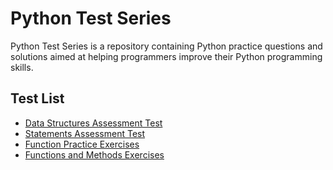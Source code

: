 # Python Test Series

Python Test Series is a repository containing Python practice questions and solutions aimed at helping programmers improve their Python programming skills.

## Test List

- [ Data Structures Assessment Test ](https://github.com/MuhsinBashirrr/PythonTestSeries/blob/main/00.ipynb)
- [ Statements Assessment Test ](https://github.com/MuhsinBashirrr/PythonTestSeries/blob/main/01.ipynb)
- [Function Practice Exercises](https://github.com/MuhsinBashirrr/PythonTestSeries/blob/main/02.ipynb)
- [Functions and Methods Exercises](https://github.com/MuhsinBashirrr/PythonTestSeries/blob/main/03.ipynb)


